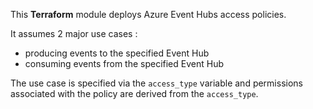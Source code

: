 This **Terraform** module deploys Azure Event Hubs access policies.  

It assumes 2 major use cases :  
  - producing events to the specified Event Hub  
  - consuming events from the specified Event Hub  

The use case is specified via the `access_type` variable and permissions associated with the policy are derived from the `access_type`.  

